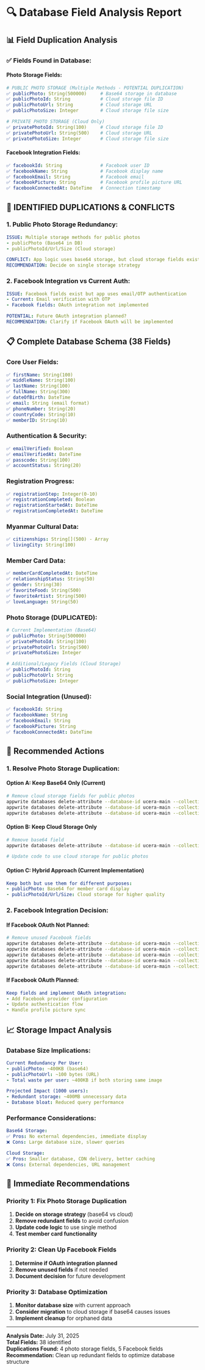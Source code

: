# 🔍 Database Field Analysis Report

## 📊 **Field Duplication Analysis**

### ✅ **Fields Found in Database:**

#### **Photo Storage Fields:**
```yaml
# PUBLIC PHOTO STORAGE (Multiple Methods - POTENTIAL DUPLICATION)
✅ publicPhoto: String(500000)     # Base64 storage in database
✅ publicPhotoId: String           # Cloud storage file ID  
✅ publicPhotoUrl: String          # Cloud storage URL
✅ publicPhotoSize: Integer        # Cloud storage file size

# PRIVATE PHOTO STORAGE (Cloud Only)
✅ privatePhotoId: String(100)     # Cloud storage file ID
✅ privatePhotoUrl: String(500)    # Cloud storage URL  
✅ privatePhotoSize: Integer       # Cloud storage file size
```

#### **Facebook Integration Fields:**
```yaml
✅ facebookId: String              # Facebook user ID
✅ facebookName: String            # Facebook display name
✅ facebookEmail: String           # Facebook email
✅ facebookPicture: String         # Facebook profile picture URL
✅ facebookConnectedAt: DateTime   # Connection timestamp
```

## 🚨 **IDENTIFIED DUPLICATIONS & CONFLICTS**

### **1. Public Photo Storage Redundancy:**
```yaml
ISSUE: Multiple storage methods for public photos
- publicPhoto (Base64 in DB) 
- publicPhotoId/Url/Size (Cloud storage)

CONFLICT: App logic uses base64 storage, but cloud storage fields exist
RECOMMENDATION: Decide on single storage strategy
```

### **2. Facebook Integration vs Current Auth:**
```yaml
ISSUE: Facebook fields exist but app uses email/OTP authentication
- Current: Email verification with OTP
- Facebook fields: OAuth integration not implemented

POTENTIAL: Future OAuth integration planned?
RECOMMENDATION: Clarify if Facebook OAuth will be implemented
```

## 📋 **Complete Database Schema (38 Fields)**

### **Core User Fields:**
```yaml
✅ firstName: String(100)
✅ middleName: String(100) 
✅ lastName: String(100)
✅ fullName: String(300)
✅ dateOfBirth: DateTime
✅ email: String (email format)
✅ phoneNumber: String(20)
✅ countryCode: String(10)
✅ memberID: String(10)
```

### **Authentication & Security:**
```yaml
✅ emailVerified: Boolean
✅ emailVerifiedAt: DateTime
✅ passcode: String(100)
✅ accountStatus: String(20)
```

### **Registration Progress:**
```yaml
✅ registrationStep: Integer(0-10)
✅ registrationCompleted: Boolean
✅ registrationStartedAt: DateTime
✅ registrationCompletedAt: DateTime
```

### **Myanmar Cultural Data:**
```yaml
✅ citizenships: String[](500) - Array
✅ livingCity: String(100)
```

### **Member Card Data:**
```yaml
✅ memberCardCompletedAt: DateTime
✅ relationshipStatus: String(50)
✅ gender: String(30)
✅ favoriteFood: String(500)
✅ favoriteArtist: String(500)
✅ loveLanguage: String(50)
```

### **Photo Storage (DUPLICATED):**
```yaml
# Current Implementation (Base64)
✅ publicPhoto: String(500000)
✅ privatePhotoId: String(100)
✅ privatePhotoUrl: String(500)
✅ privatePhotoSize: Integer

# Additional/Legacy Fields (Cloud Storage)
✅ publicPhotoId: String
✅ publicPhotoUrl: String
✅ publicPhotoSize: Integer
```

### **Social Integration (Unused):**
```yaml
✅ facebookId: String
✅ facebookName: String
✅ facebookEmail: String
✅ facebookPicture: String
✅ facebookConnectedAt: DateTime
```

## 🔧 **Recommended Actions**

### **1. Resolve Photo Storage Duplication:**

#### **Option A: Keep Base64 Only (Current)**
```bash
# Remove cloud storage fields for public photos
appwrite databases delete-attribute --database-id ucera-main --collection-id users --key publicPhotoId
appwrite databases delete-attribute --database-id ucera-main --collection-id users --key publicPhotoUrl  
appwrite databases delete-attribute --database-id ucera-main --collection-id users --key publicPhotoSize
```

#### **Option B: Keep Cloud Storage Only**
```bash
# Remove base64 field
appwrite databases delete-attribute --database-id ucera-main --collection-id users --key publicPhoto

# Update code to use cloud storage for public photos
```

#### **Option C: Hybrid Approach (Current Implementation)**
```yaml
Keep both but use them for different purposes:
- publicPhoto: Base64 for member card display
- publicPhotoId/Url/Size: Cloud storage for higher quality
```

### **2. Facebook Integration Decision:**

#### **If Facebook OAuth Not Planned:**
```bash
# Remove unused Facebook fields
appwrite databases delete-attribute --database-id ucera-main --collection-id users --key facebookId
appwrite databases delete-attribute --database-id ucera-main --collection-id users --key facebookName
appwrite databases delete-attribute --database-id ucera-main --collection-id users --key facebookEmail
appwrite databases delete-attribute --database-id ucera-main --collection-id users --key facebookPicture
appwrite databases delete-attribute --database-id ucera-main --collection-id users --key facebookConnectedAt
```

#### **If Facebook OAuth Planned:**
```yaml
Keep fields and implement OAuth integration:
- Add Facebook provider configuration
- Update authentication flow
- Handle profile picture sync
```

## 📈 **Storage Impact Analysis**

### **Database Size Implications:**
```yaml
Current Redundancy Per User:
- publicPhoto: ~400KB (base64)
- publicPhotoUrl: ~100 bytes (URL)
- Total waste per user: ~400KB if both storing same image

Projected Impact (1000 users):
- Redundant storage: ~400MB unnecessary data
- Database bloat: Reduced query performance
```

### **Performance Considerations:**
```yaml
Base64 Storage:
✅ Pros: No external dependencies, immediate display
❌ Cons: Large database size, slower queries

Cloud Storage:
✅ Pros: Smaller database, CDN delivery, better caching
❌ Cons: External dependencies, URL management
```

## 🎯 **Immediate Recommendations**

### **Priority 1: Fix Photo Storage Duplication**
1. **Decide on storage strategy** (base64 vs cloud)
2. **Remove redundant fields** to avoid confusion
3. **Update code logic** to use single method
4. **Test member card functionality**

### **Priority 2: Clean Up Facebook Fields**
1. **Determine if OAuth integration planned**
2. **Remove unused fields** if not needed
3. **Document decision** for future development

### **Priority 3: Database Optimization**
1. **Monitor database size** with current approach
2. **Consider migration** to cloud storage if base64 causes issues
3. **Implement cleanup** for orphaned data

---

**Analysis Date:** July 31, 2025  
**Total Fields:** 38 identified  
**Duplications Found:** 4 photo storage fields, 5 Facebook fields  
**Recommendation:** Clean up redundant fields to optimize database structure